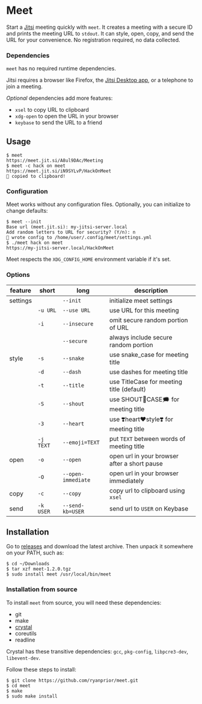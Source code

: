 # Meet

Start a [Jitsi](https://meet.jit.si) meeting quickly with `meet`. It creates a
meeting with a secure ID and prints the meeting URL to `stdout`. It can style,
open, copy, and send the URL for your convenience. No registration required, no
data collected.

### Dependencies

`meet` has no required runtime dependencies.

Jitsi requires a browser like Firefox, the [Jitsi Desktop
app](https://desktop.jitsi.org/), or a telephone to join a meeting.

*Optional* dependencies add more features:
- `xsel` to copy URL to clipboard
- `xdg-open` to open the URL in your browser
- `keybase` to send the URL to a friend

## Usage

```sh-session
$ meet
https://meet.jit.si/A8ul9DAc/Meeting
$ meet -c hack on meet
https://meet.jit.si/iN9SYLvP/HackOnMeet
🚀 copied to clipboard!
```

### Configuration

Meet works without any configuration files. Optionally, you can initialize to change defaults:

```sh-session
$ meet --init
Base url (meet.jit.si): my-jitsi-server.local
Add random letters to URL for security? (Y/n): n
📝 wrote config to /home/user/.config/meet/settings.yml
$ ./meet hack on meet
https://my-jitsi-server.local/HackOnMeet
```

Meet respects the `XDG_CONFIG_HOME` environment variable if it's set.

### Options

| feature  |   short   |        long        |                 description                  |
|----------|-----------|--------------------|----------------------------------------------|
| settings |           | `--init`           | initialize meet settings                     |
|          | `-u URL`  | `--use URL`        | use URL for this meeting                     |
|          | `-i`      | `--insecure`       | omit secure random portion of URL            |
|          |           | `--secure`         | always include secure random portion         |
| style    | `-s`      | `--snake`          | use snake_case for meeting title             |
|          | `-d`      | `--dash`           | use dashes for meeting title                 |
|          | `-t`      | `--title`          | use TitleCase for meeting title (default)    |
|          | `-S`      | `--shout`          | use SHOUT👏️CASE🗯️ for meeting title        |
|          | `-3`      | `--heart`          | use ❣️heart❤️style❣️ for meeting title       |
|          | `-j TEXT` | `--emoji=TEXT`     | put `TEXT` between words of meeting title    |
| open     | `-o`      | `--open`           | open url in your browser after a short pause |
|          | `-O`      | `--open-immediate` | open url in your browser immediately         |
| copy     | `-c`      | `--copy`           | copy url to clipboard using `xsel`           |
| send     | `-k USER` | `--send-kb=USER`   | send url to `USER` on Keybase                |

## Installation

Go to [releases](https://github.com/ryanprior/meet/releases) and download the
latest archive. Then unpack it somewhere on your PATH, such as:

```sh-session
$ cd ~/Downloads
$ tar xzf meet-1.2.0.tgz
$ sudo install meet /usr/local/bin/meet
```

### Installation from source

To install `meet` from source, you will need these dependencies:
- git
- make
- [crystal](https://crystal-lang.org/)
- coreutils
- readline

Crystal has these transitive dependencies: `gcc`, `pkg-config`, `libpcre3-dev`,
`libevent-dev`.


Follow these steps to install:
```sh-session
$ git clone https://github.com/ryanprior/meet.git
$ cd meet
$ make
$ sudo make install
```
